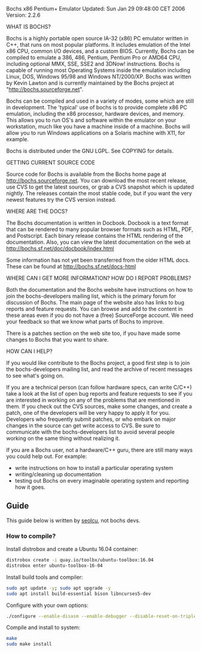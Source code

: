 Bochs x86 Pentium+ Emulator
Updated: Sun Jan 29 09:48:00 CET 2006
Version: 2.2.6

WHAT IS BOCHS?

Bochs is a highly portable open source IA-32 (x86) PC emulator
written in C++, that runs on most popular platforms. It includes
emulation of the Intel x86 CPU, common I/O devices, and a custom
BIOS. Currently, Bochs can be compiled to emulate a 386, 486,
Pentium, Pentium Pro or AMD64 CPU, including optional MMX, SSE,
SSE2 and 3DNow! instructions. Bochs is capable of running most
Operating Systems inside the emulation including Linux, DOS,
Windows 95/98 and Windows NT/2000/XP.
Bochs was written by Kevin Lawton and is currently maintained by
the Bochs project at "http://bochs.sourceforge.net".

Bochs can be compiled and used in a variety of modes, some which are
still in development. The 'typical' use of bochs is to provide
complete x86 PC emulation, including the x86 processor, hardware
devices, and memory. This allows you to run OS's and software within
the emulator on your workstation, much like you have a machine
inside of a machine. Bochs will allow you to run Windows
applications on a Solaris machine with X11, for example.

Bochs is distributed under the GNU LGPL. See COPYING for details.

GETTING CURRENT SOURCE CODE

Source code for Bochs is available from the Bochs home page at
http://bochs.sourceforge.net. You can download the most recent
release, use CVS to get the latest sources, or grab a CVS
snapshot which is updated nightly. The releases contain the most
stable code, but if you want the very newest features try the
CVS version instead.

WHERE ARE THE DOCS?

The Bochs documentation is written in Docbook. Docbook is a text
format that can be rendered to many popular browser formats such
as HTML, PDF, and Postscript. Each binary release contains the
HTML rendering of the documentation. Also, you can view the
latest documentation on the web at
http://bochs.sf.net/doc/docbook/index.html

Some information has not yet been transferred from the older
HTML docs. These can be found at http://bochs.sf.net/docs-html

WHERE CAN I GET MORE INFORMATION? HOW DO I REPORT PROBLEMS?

Both the documentation and the Bochs website have instructions on how
to join the bochs-developers mailing list, which is the primary
forum for discussion of Bochs. The main page of the website also
has links to bug reports and feature requests. You can browse and
add to the content in these areas even if you do not have a (free)
SourceForge account. We need your feedback so that we know what
parts of Bochs to improve.

There is a patches section on the web site too, if you have made
some changes to Bochs that you want to share.

HOW CAN I HELP?

If you would like contribute to the Bochs project, a good first step
is to join the bochs-developers mailing list, and read the archive
of recent messages to see what's going on.

If you are a technical person (can follow hardware specs, can write
C/C++) take a look at the list of open bug reports and feature
requests to see if you are interested in working on any of the
problems that are mentioned in them. If you check out the CVS
sources, make some changes, and create a patch, one of the
developers will be very happy to apply it for you. Developers who
frequently submit patches, or who embark on major changes in the
source can get write access to CVS. Be sure to communicate with the
bochs-developers list to avoid several people working on the same
thing without realizing it.

If you are a Bochs user, not a hardware/C++ guru, there are still
many ways you could help out. For example:

- write instructions on how to install a particular operating system
- writing/cleaning up documentation
- testing out Bochs on every imaginable operating system and
  reporting how it goes.

## Guide

This guide below is written by [seolcu](https://github.com/seolcu), not bochs devs.

### How to compile?

Install distrobox and create a Ubuntu 16.04 container:

```bash
distrobox create -i quay.io/toolbx/ubuntu-toolbox:16.04
distrobox enter ubuntu-toolbox-16-04
```

Install build tools and compiler:

```bash
sudo apt update -y; sudo apt upgrade -y
sudo apt install build-essential bison libncurses5-dev
```

Configure with your own options:

```bash
./configure --enable-disasm --enable-debugger --disable-reset-on-triple-fault --with-term
```

Compile and install to system:

```bash
make
sudo make install
```
